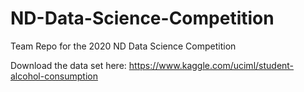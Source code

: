 # ND-Data-Science-Competition
Team Repo for the 2020 ND Data Science Competition

Download the data set here: https://www.kaggle.com/uciml/student-alcohol-consumption

